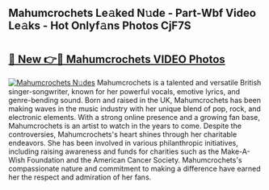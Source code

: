 ## Mahumcrochets Le𝚊ked N𝚞de - Part-Wbf Video Le𝚊ks - Hot Onlyf𝚊ns Photos CjF7S

# <h2><a href="http://ab85646.deff.icu/?id=Mahumcrochets">🔗 New 👉🔴 Mahumcrochets VIDEO Photos</a></h2>

[![Mahumcrochets N𝚞des](https://i.imgur.com/rIISA9y.gif)](http://ab85646.deff.icu/?id=Mahumcrochets)
Mahumcrochets is a talented and versatile British singer-songwriter, known for her powerful vocals, emotive lyrics, and genre-bending sound. Born and raised in the UK, Mahumcrochets has been making waves in the music industry with her unique blend of pop, rock, and electronic elements. With a strong online presence and a growing fan base, Mahumcrochets is an artist to watch in the years to come. Despite the controversies, Mahumcrochets's heart shines through her charitable endeavors. She has been involved in various philanthropic initiatives, including raising awareness and funds for charities such as the Make-A-Wish Foundation and the American Cancer Society. Mahumcrochets's compassionate nature and commitment to making a difference have earned her the respect and admiration of her fans.
